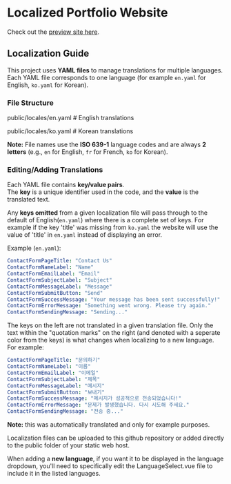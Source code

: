# Localized Portfolio Website

Check out the [preview site here](https://wksnders.github.io/David-Portfolio/#/).

## Localization Guide

This project uses **YAML files** to manage translations for multiple languages.  
Each YAML file corresponds to one language (for example `en.yaml` for English, `ko.yaml` for Korean).


### File Structure

public/locales/en.yaml # English translations

public/locales/ko.yaml # Korean translations

**Note:** File names use the **ISO 639-1** language codes and are always **2 letters** (e.g., `en` for English, `fr` for French, `ko` for Korean).

### Editing/Adding Translations

Each YAML file contains **key/value pairs**.  
The **key** is a unique identifier used in the code, and the **value** is the translated text.

Any **keys omitted** from a given localization file will pass through to the default of English(`en.yaml`) where there is a complete set of keys. For example if the key 'title' was missing from `ko.yaml` the website will use the value of 'title' in `en.yaml` instead of displaying an error.

Example (`en.yaml`):
```yaml
ContactFormPageTitle: "Contact Us"
ContactFormNameLabel: "Name"
ContactFormEmailLabel: "Email"
ContactFormSubjectLabel: "Subject"
ContactFormMessageLabel: "Message"
ContactFormSubmitButton: "Send"
ContactFormSuccessMessage: "Your message has been sent successfully!"
ContactFormErrorMessage: "Something went wrong. Please try again."
ContactFormSendingMessage: "Sending..."
```
The keys on the left are not translated in a given translation file. Only the text within the "quotation marks" on the right (and denoted with a seperate color from the keys) is what changes when localizing to a new language. For example:

```yaml
ContactFormPageTitle: "문의하기"
ContactFormNameLabel: "이름"
ContactFormEmailLabel: "이메일"
ContactFormSubjectLabel: "제목"
ContactFormMessageLabel: "메시지"
ContactFormSubmitButton: "보내기"
ContactFormSuccessMessage: "메시지가 성공적으로 전송되었습니다!"
ContactFormErrorMessage: "문제가 발생했습니다. 다시 시도해 주세요."
ContactFormSendingMessage: "전송 중..."
```
**Note:** this was automatically translated and only for example purposes.


Localization files can be uploaded to this github repository or added directly to the public folder of your static web host.

When adding a **new language**, if you want it to be displayed in the language dropdown, you'll need to specifically edit the LanguageSelect.vue file to include it in the listed languages.
